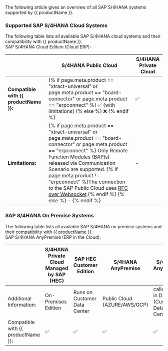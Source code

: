 
The following article gives an overview of all SAP S/4HANA systems supported by {{ productName }}.

### Supported SAP S/4HANA Cloud Systems

The following table lists all available SAP S/4HANA cloud systems and their compatibility with {{ productName }}.<br>
SAP S/4HANA Cloud Edition (Cloud ERP):

<div class="annotate" markdown>

| | S/4HANA Public Cloud | S/4HANA Private Cloud  | 
|--|---------------------------------------|-------------------------------------|
| **Compatible with {{ productName }}:**| {% if page.meta.product == "xtract-universal" or page.meta.product == "board-connector" or page.meta.product == "erpconnect" %} :white_check_mark: (with limitations)  {% else %} :x: {% endif %}  | :white_check_mark: |  
| **Limitations:**|  {% if page.meta.product == "xtract-universal" or page.meta.product == "board-connector" or page.meta.product == "erpconnect" %} Only Remote Function Modules (BAPIs) released via Communication Scenario are supported. {% if page.meta.product != "erpconnect" %}The connection to the SAP Public Cloud uses [RFC over Websocket](../documentation/sap-connection/settings.md/#general).{% endif %} {% else %} - {% endif %} |   -  |  

<!---
Public Cloud {% if  page.meta.product == "yunio" %} - {% else %} Only Remote Function Modules (BAPIs) released via Communication Scenario are supported. {% endif %} |
-->

### SAP S/4HANA On Premise Systems

The following table lists all available SAP S/4HANA on premise systems and their compatibility with {{ productName }}.<br>
SAP S/4HANA AnyPremise (ERP in the Cloud):

| | S/4HANA Private Cloud <br>Managed by SAP (HEC) | SAP HEC Customer Edition | S/4HANA AnyPremise  | S/4HANA AnyPremise  |     
|--|---------------------------------------|-------------------------------------|---------------------|---------------------------------------------|
| Additional Information:| On-Premises Edition  | Runs on Customer Data Center  | Public Cloud <br>(AZURE/AWS/GCP) | called ERP in DC <br>(Customer Data Center)  | 
| Compatible with {{ productName }}:| :white_check_mark:    | :white_check_mark: | :white_check_mark: | :white_check_mark:                | 
